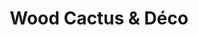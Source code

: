 ---
title: "Wood Cactus & Déco"
url: /saint-malo/wood-cactus-et-deco/
shop: décoration intérieure
---